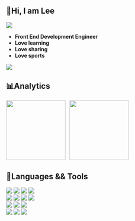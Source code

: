 <h2>👋Hi, I am Lee</h2>

<img src="https://readme-typing-svg.demolab.com/?lines=Lee%20%2B%3D%20work%20hard%20%2Blucky&duration=7000" />

- **Front End Development Engineer**
- **Love learning**
- **Love sharing**
- **Love sports**

<img src="https://visitor-badge.glitch.me/badge?page_id=limingcan526.limingcan562" />


<h2>📊Analytics</h2>
<div>
<img height="160" src="https://github-readme-stats.vercel.app/api?username=limingcan562&hide_title=true&include_all_commits=true&hide_border=false&show_icons=true&theme=onedark" /><spa>&ensp;</span>
<img height="160" src="https://github-readme-stats.vercel.app/api/top-langs/?username=limingcan562&layout=compact&hide_title=false&theme=onedark" />
</div>



<h2>🚀Languages && Tools</h2>
<div algin="center">
    <img src="https://img.shields.io/badge/HTML5-E34F26?style=for-the-badge&logo=html5&logoColor=white" />
    <img src="https://img.shields.io/badge/CSS3-1572B6?style=for-the-badge&logo=css3&logoColor=white" />
    <img src="https://img.shields.io/badge/-LESS-1d365d?style=for-the-badge&logo=less&logoColor=white"/>
    <img src="https://img.shields.io/badge/JavaScript-F7DF1E?style=for-the-badge&logo=javascript&logoColor=black">
    </br>
    <img src="https://img.shields.io/badge/Vue.js-35495E?style=for-the-badge&logo=vue.js&logoColor=4FC08D" />
    <img src="https://img.shields.io/badge/React-black?style=for-the-badge&logo=react&logoColor=61DAFB" />
    <img src="https://img.shields.io/badge/Node.js-43853D?style=for-the-badge&logo=node.js&logoColor=white">
    <img src="https://img.shields.io/badge/nuxt-35495E?style=for-the-badge&logo=nuxt.js&logoColor=4FC08D">
    </br>
    <img src="https://img.shields.io/badge/Webpack-informational?style=for-the-badge&logo=webpack&logoColor=white">
    <img src="https://img.shields.io/badge/Rollup-orange?style=for-the-badge&logo=rollup.js&logoColor=white">
    <img src="https://img.shields.io/badge/Babel-black?style=for-the-badge&logo=babel&logoColor=yellow">
    </br>
    <img src="https://img.shields.io/badge/Git-f14e32?style=for-the-badge&logo=Git&logoColor=white">
    <img src="https://img.shields.io/badge/yarn-0688f3?style=for-the-badge&logo=yarn&logoColor=white">
    <img src="https://img.shields.io/badge/npm-c12127?style=for-the-badge&logo=npm&logoColor=white">
    
</div>
